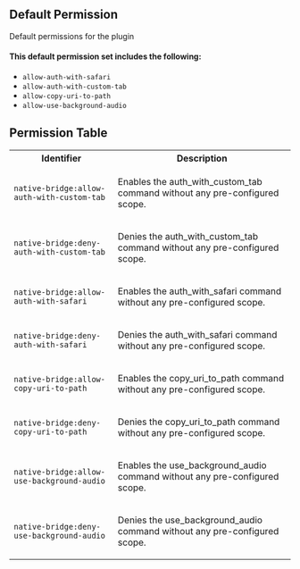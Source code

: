 ## Default Permission

Default permissions for the plugin

#### This default permission set includes the following:

- `allow-auth-with-safari`
- `allow-auth-with-custom-tab`
- `allow-copy-uri-to-path`
- `allow-use-background-audio`

## Permission Table

<table>
<tr>
<th>Identifier</th>
<th>Description</th>
</tr>


<tr>
<td>

`native-bridge:allow-auth-with-custom-tab`

</td>
<td>

Enables the auth_with_custom_tab command without any pre-configured scope.

</td>
</tr>

<tr>
<td>

`native-bridge:deny-auth-with-custom-tab`

</td>
<td>

Denies the auth_with_custom_tab command without any pre-configured scope.

</td>
</tr>

<tr>
<td>

`native-bridge:allow-auth-with-safari`

</td>
<td>

Enables the auth_with_safari command without any pre-configured scope.

</td>
</tr>

<tr>
<td>

`native-bridge:deny-auth-with-safari`

</td>
<td>

Denies the auth_with_safari command without any pre-configured scope.

</td>
</tr>

<tr>
<td>

`native-bridge:allow-copy-uri-to-path`

</td>
<td>

Enables the copy_uri_to_path command without any pre-configured scope.

</td>
</tr>

<tr>
<td>

`native-bridge:deny-copy-uri-to-path`

</td>
<td>

Denies the copy_uri_to_path command without any pre-configured scope.

</td>
</tr>

<tr>
<td>

`native-bridge:allow-use-background-audio`

</td>
<td>

Enables the use_background_audio command without any pre-configured scope.

</td>
</tr>

<tr>
<td>

`native-bridge:deny-use-background-audio`

</td>
<td>

Denies the use_background_audio command without any pre-configured scope.

</td>
</tr>
</table>
